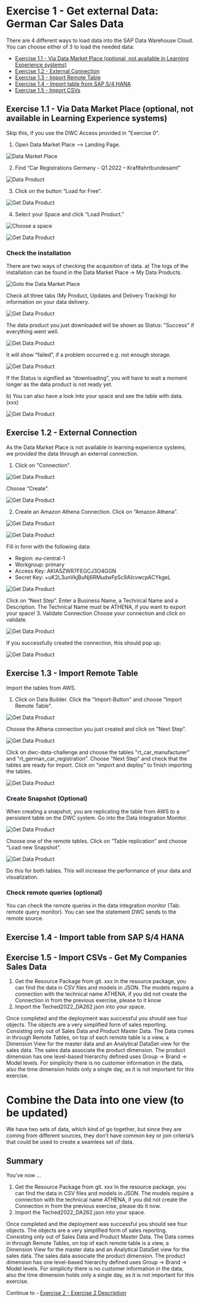 # Exercise 1 - Get external Data: German Car Sales Data

There are 4 different ways to load data into the SAP Data Warehouse Cloud. 
You can choose either of 3 to load the needed data:
- [Exercise 1.1 - Via Data Market Place (optional, not available in Learning Experience systems)](#exercise-11---via-data-market-place-optional-not-available-in-learning-experience-systems)
- [Exercise 1.2 - External Connection](#exercise-12---external-connection)
- [Exercise 1.3 - Import Remote Table](#exercise-13---import-remote-table)
- [Exercise 1.4 - Import table from SAP S/4 HANA](#exercise-14---Import-table-from-SAP-S/4-HANA)
- [Exercise 1.5 - Import CSVs](#exercise-15---Import-CSVs)

## Exercise 1.1 - Via Data Market Place (optional, not available in Learning Experience systems)
Skip this, if you use the DWC Access provided in "Exercise 0".

1.	Open Data Market Place –> Landing Page.

![Data Market Place](/exercises/ex1/images/Picture2.png)

2.	Find “Car Registrations Germany - Q1.2022 – Kraftfahrtbundesamt”

![Data Product](/exercises/ex1/images/Picture3.png)

3.	Click on the button “Load for Free”.

![Get Data Product](/exercises/ex1/images/Picture4.png)

4.	Select your Space and click “Load Product.”

![Choose a space](/exercises/ex1/images/Picture5.png)

![Get Data Product](/exercises/ex1/images/Picture6.png)
  
### Check the installation 
There are two ways of checking the acquisition of data. 
a) The logs of the installation can be found in the Data Market Place -> My Data Products. 

![Goto the Data Market Place](/exercises/ex1/images/Picture7.png)

Check all three tabs (My Product, Updates and Delivery Tracking) for information on your data delivery.

![Get Data Product](/exercises/ex1/images/Picture9.png)

The data product you just downloaded will be shown as Status: "Success" if everything went well. 

![Get Data Product](/exercises/ex1/images/Picture10.png) 

It will show “failed”, if a problem occurred e.g. not enough storage. 

![Get Data Product](/exercises/ex1/images/Picture11.png)

If the Status is signified as “downloading”, you will have to wait a moment longer as the data product is not ready yet.


b) You can also have a look into your space and see the table with data. (xxx)

![Get Data Product](/exercises/ex1/images/Picture12.png)

## Exercise 1.2 - External Connection
As the Data Market Place is not available in learning experience systems, we provided the data through an external connection.

1. Click on "Connection".

![Get Data Product](/exercises/ex1/images/Picture13.png)

Choose “Create”.  

![Get Data Product](/exercises/ex1/images/Picture14.png)

2.	Create an Amazon Athena Connection. 
Click on “Amazon Athena”.

![Get Data Product](/exercises/ex1/images/Picture15.png)

![Get Data Product](/exercises/ex1/images/Picture16.png)


Fill in form with the following data:
* Region: eu-central-1
* Workgroup: primary
* Access Key: AKIA5ZWR7FEGCJ3O4GGN
* Secret Key: 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


![Get Data Product](/exercises/ex1/images/Picture17.png)

Click on “Next Step”.
Enter a Business Name, a Technical Name and a Description. The Technical Name must be ATHENA, if you want to export your space!
3. Validate Connection
Choose your connection and click on validate.

![Get Data Product](/exercises/ex1/images/Picture18.png)

If you successfully created the connection, this should pop up: 

![Get Data Product](/exercises/ex1/images/Picture19.png)

## Exercise 1.3 - Import Remote Table
Import the tables from AWS.
1. Click on Data Builder. Click the "Import-Button" and choose "Import Remote Table".

![Get Data Product](/exercises/ex1/images/Picture20.png)

Choose the Athena connection you just created and click on "Next Step".

![Get Data Product](/exercises/ex1/images/Picture21.png)

Click on dwc-data-challenge and choose the tables "rt_car_manufacturer" and "rt_german_car_registration". Choose "Next Step" and check that the tables are ready for import. Click on "import and deploy" to finish importing the tables.

![Get Data Product](/exercises/ex1/images/Picture22.png)

### Create Snapshot (Optional)
When creating a snapshot, you are replicating the table from AWS to a persistent table on the DWC system. 
Go into the Data Integration Monitor. 

![Get Data Product](/exercises/ex1/images/Picture23.png)

Choose one of the remote tables. Click on “Table replication” and choose “Load new Snapshot”.

![Get Data Product](/exercises/ex1/images/Picture24.png)

Do this for both tables. This will increase the performance of your data and visualization.

### Check remote queries (optional)
You can check the remote queries in the data integration monitor (Tab: remote query monitor). You can see the statement DWC sends to the remote source.

## Exercise 1.4 - Import table from SAP S/4 HANA
## Exercise 1.5 - Import CSVs - Get My Companies Sales Data
1.	Get the Resource Package from git. xxx
In the resource package, you can find the data in CSV files and models in JSON. The models require a connection with the technical name ATHENA, if you did not create the Connection in from the previous exercise, please to it know
2.	Import the Teched2022_DA262.json into your space.
 
Once completed and the deployment was successful you should see four objects. 
 The objects are a very simplified form of sales reporting. Consisting only out of Sales Data and Product Master Data. The Data comes in through Remote Tables, on top of each remote table is a view, a Dimension View for the master data and an Analytical DataSet view for the sales data. The sales data associate the product dimension. The product dimension has one level-based hierarchy defined uses Group -> Brand -> Model levels. For simplicity there is no customer information in the data, also the time dimension holds only a single day, as it is not important for this exercise. 
# Combine the Data into one view (to be updated)

We have two sets of data, which kind of go together, but since they are coming from different sources, they don’t have common key or join criteria’s that could be used to create a seamless set of data. 

## Summary

You've now ...


1.	Get the Resource Package from git. xxx
In the resource package, you can find the data in CSV files and models in JSON. The models require a connection with the technical name ATHENA, if you did not create the Connection in from the previous exercise, please do it now.
2.	Import the Teched2022_DA262.json into your space.
 
Once completed and the deployment was successful you should see four objects. 
 The objects are a very simplified form of sales reporting. Consisting only out of Sales Data and Product Master Data. The Data comes in through Remote Tables, on top of each remote table is a view, a Dimension View for the master data and an Analytical DataSet view for the sales data. The sales data associate the product dimension. The product dimension has one level-based hierarchy defined uses Group -> Brand -> Model levels. For simplicity there is no customer information in the data, also the time dimension holds only a single day, as it is not important for this exercise. 

Continue to - [Exercise 2 - Exercise 2 Description](../ex2/README.md)
